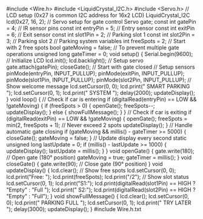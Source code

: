 #include <Wire.h>
#include <LiquidCrystal_I2C.h>
#include <Servo.h>
// LCD setup (0x27 is common I2C address for 16x2 LCD)
LiquidCrystal_I2C lcd(0x27, 16, 2);
// Servo setup for gate control
Servo gate;
const int gatePin = 4;
// IR sensor pins
const int entryPin = 5; // Entry sensor
const int exitPin = 6; // Exit sensor
const int slot1Pin = 2; // Parking slot 1
const int slot2Pin = 3; // Parking slot 2
// Parking system variables
int freeSpots = 2; // Start with 2 free spots
bool gateMoving = false; // To prevent multiple gate operations
unsigned long gateTimer = 0;
void setup() {
Serial.begin(9600);
// Initialize LCD
lcd.init();
lcd.backlight();
// Setup servo
gate.attach(gatePin);
closeGate(); // Start with gate closed
// Setup sensors
pinMode(entryPin, INPUT_PULLUP);
pinMode(exitPin, INPUT_PULLUP);
pinMode(slot1Pin, INPUT_PULLUP);
pinMode(slot2Pin, INPUT_PULLUP);
// Show welcome message
lcd.setCursor(0, 0);
lcd.print(" SMART PARKING ");
lcd.setCursor(0, 1);
lcd.print(" SYSTEM ");
delay(2000);
updateDisplay();
}
void loop() {
// Check if car is entering
if (digitalRead(entryPin) == LOW && !gateMoving) {
if (freeSpots > 0) {
openGate();
freeSpots--;
updateDisplay();
} else {
showFullMessage();
}
}
// Check if car is exiting
if (digitalRead(exitPin) == LOW && !gateMoving) {
openGate();
freeSpots = min(2, freeSpots + 1); // Never exceed 2 spots
updateDisplay();
}
// Handle automatic gate closing
if (gateMoving && millis() - gateTimer >= 5000) {
closeGate();
gateMoving = false;
}
// Update display every second
static unsigned long lastUpdate = 0;
if (millis() - lastUpdate >= 1000) {
updateDisplay();
lastUpdate = millis();
}
}
void openGate() {
gate.write(180); // Open gate (180° position)
gateMoving = true;
gateTimer = millis();
}
void closeGate() {
gate.write(90); // Close gate (90° position)
}
void updateDisplay() {
lcd.clear();
// Show free spots
lcd.setCursor(0, 0);
lcd.print("Free: ");
lcd.print(freeSpots);
lcd.print("/2");
// Show slot status
lcd.setCursor(0, 1);
lcd.print("S1:");
lcd.print(digitalRead(slot1Pin) == HIGH ? "Empty" : "Full ");
lcd.print(" S2:");
lcd.print(digitalRead(slot2Pin) == HIGH ? "Empty" : "Full");
}
void showFullMessage() {
lcd.clear();
lcd.setCursor(0, 0);
lcd.print(" PARKING FULL ");
lcd.setCursor(0, 1);
lcd.print(" TRY LATER ");
delay(3000);
updateDisplay();
}
#include Wire.h.txt

